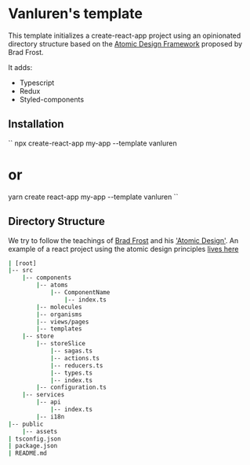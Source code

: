 # Vanluren's  template
This template initializes a create-react-app project using an opinionated directory structure based on the [Atomic Design Framework](https://atomicdesign.bradfrost.com/) proposed by Brad Frost.

It adds: 
- Typescript
- Redux
- Styled-components


## Installation

``
npx create-react-app my-app --template vanluren

# or

yarn create react-app my-app --template vanluren
``


## Directory Structure


We try to follow the teachings of [Brad Frost](https://bradfrost.com/) and his ['Atomic Design'](https://atomicdesign.bradfrost.com/table-of-contents/).
An example of a react project using the atomic design principles [lives here](https://github.com/danilowoz/react-atomic-design)

```sh
| [root]
|-- src
    |-- components
        |-- atoms
            |-- ComponentName
                |-- index.ts
        |-- molecules
        |-- organisms
        |-- views/pages
        |-- templates
    |-- store
        |-- storeSlice
            |-- sagas.ts
            |-- actions.ts
            |-- reducers.ts
            |-- types.ts
            |-- index.ts
        |-- configuration.ts
    |-- services
        |-- api
            |-- index.ts
        |-- i18n
|-- public
    |-- assets
| tsconfig.json
| package.json
| README.md
```
